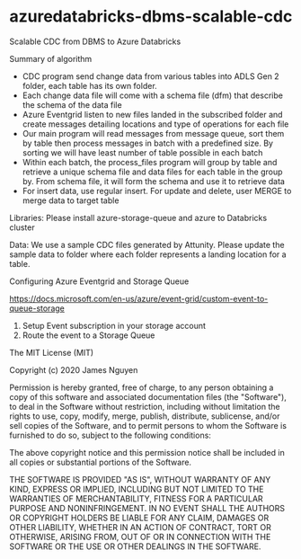 # azuredatabricks-dbms-scalable-cdc
Scalable CDC from DBMS to Azure Databricks

Summary of algorithm
- CDC program send change data from various tables into ADLS Gen 2 folder, each table has its own folder. 
- Each change data file will come with a schema file (dfm) that describe the schema of the data file
- Azure Eventgrid listen to new files landed in the subscribed folder and create messages  detailing locations and type of operations for each file
- Our main program will read messages from message queue, sort them by table then process messages in batch with a predefined size. By sorting we will have least number of table possible in each batch
- Within each batch, the process_files program will group by table and retrieve a unique schema file and data files for each table in the group by. From schema file, it will form the schema and use it to retrieve data  
- For insert data, use regular insert. For update and delete, user MERGE to merge data to target table

Libraries: Please install azure-storage-queue and azure to Databricks cluster

Data: We use a sample CDC files generated by Attunity. Please update the sample data to folder where each folder represents a landing location for a table.

Configuring Azure Eventgrid and Storage Queue

https://docs.microsoft.com/en-us/azure/event-grid/custom-event-to-queue-storage

1. Setup Event subscription in your storage account
2. Route the event to a Storage Queue 

The MIT License (MIT)

Copyright (c) 2020 James Nguyen

Permission is hereby granted, free of charge, to any person obtaining a copy of
this software and associated documentation files (the "Software"), to deal in
the Software without restriction, including without limitation the rights to
use, copy, modify, merge, publish, distribute, sublicense, and/or sell copies of
the Software, and to permit persons to whom the Software is furnished to do so,
subject to the following conditions:

The above copyright notice and this permission notice shall be included in all
copies or substantial portions of the Software.

THE SOFTWARE IS PROVIDED "AS IS", WITHOUT WARRANTY OF ANY KIND, EXPRESS OR
IMPLIED, INCLUDING BUT NOT LIMITED TO THE WARRANTIES OF MERCHANTABILITY, FITNESS
FOR A PARTICULAR PURPOSE AND NONINFRINGEMENT. IN NO EVENT SHALL THE AUTHORS OR
COPYRIGHT HOLDERS BE LIABLE FOR ANY CLAIM, DAMAGES OR OTHER LIABILITY, WHETHER
IN AN ACTION OF CONTRACT, TORT OR OTHERWISE, ARISING FROM, OUT OF OR IN
CONNECTION WITH THE SOFTWARE OR THE USE OR OTHER DEALINGS IN THE SOFTWARE.
